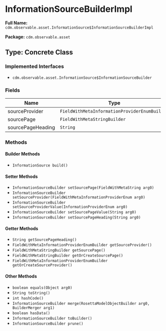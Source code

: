 # InformationSourceBuilderImpl

**Full Name:** `cdm.observable.asset.InformationSource$InformationSourceBuilderImpl`

**Package:** `cdm.observable.asset`

## Type: Concrete Class

### Implemented Interfaces

- `cdm.observable.asset.InformationSource$InformationSourceBuilder`

### Fields

| Name | Type | Description |
|------|------|-------------|
| sourceProvider | `FieldWithMetaInformationProviderEnumBuilder` |  |
| sourcePage | `FieldWithMetaStringBuilder` |  |
| sourcePageHeading | `String` |  |

### Methods

#### Builder Methods

- `InformationSource build()`

#### Setter Methods

- `InformationSourceBuilder setSourcePage(FieldWithMetaString arg0)`
- `InformationSourceBuilder setSourceProvider(FieldWithMetaInformationProviderEnum arg0)`
- `InformationSourceBuilder setSourceProviderValue(InformationProviderEnum arg0)`
- `InformationSourceBuilder setSourcePageValue(String arg0)`
- `InformationSourceBuilder setSourcePageHeading(String arg0)`

#### Getter Methods

- `String getSourcePageHeading()`
- `FieldWithMetaInformationProviderEnumBuilder getSourceProvider()`
- `FieldWithMetaStringBuilder getSourcePage()`
- `FieldWithMetaStringBuilder getOrCreateSourcePage()`
- `FieldWithMetaInformationProviderEnumBuilder getOrCreateSourceProvider()`

#### Other Methods

- `boolean equals(Object arg0)`
- `String toString()`
- `int hashCode()`
- `InformationSourceBuilder merge(RosettaModelObjectBuilder arg0, BuilderMerger arg1)`
- `boolean hasData()`
- `InformationSourceBuilder toBuilder()`
- `InformationSourceBuilder prune()`


